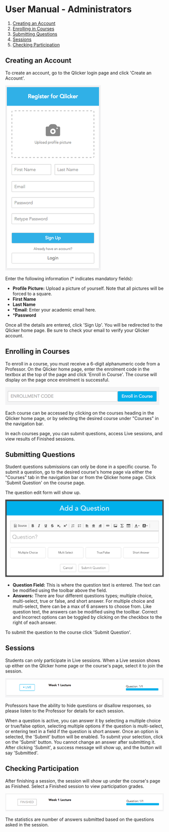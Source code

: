# User Manual - Administrators

1. [Creating an Account](#creating-an-account)
2. [Enrolling in Courses](#enrolling-in-courses)
3. [Submitting Questions](#submitting-questions)
4. [Sessions](#sessions)
5. [Checking Participation](#checking-participation)

## Creating an Account
To create an account, go to the Qlicker login page and click 'Create an Account'. 

![Create Account](images/student/create_account.png)

Enter the following information (* indicates mandatory fields):
+ **Profile Picture:** Upload a picture of yourself. Note that all pictures will be forced to a square.
+ **First Name** 
+ **Last Name** 
+ ***Email**: Enter your academic email here.
+ ***Password** 

Once all the details are entered, click 'Sign Up'. You will be redirected to the Qlicker home page. Be sure to check your email to verify your Qlicker account.

## Enrolling in Courses
To enroll in a course, you must receive a 6-digit alphanumeric code from a Professor. On the Qlicker home page, enter the enrolment code in the textbox at the top of the page and click 'Enroll in Course'. The course will display on the page once enrolment is successful. 

![Enrollment Textbox](images/student/enroll_course.png)

Each course can be accessed by clicking on the courses heading in the Qlicker home page, or by selecting the desired course under "Courses" in the navigation bar. 

In each courses page, you can submit questions, access Live sessions, and view results of Finished sessions. 

## Submitting Questions
Student questions submissions can only be done in a specific course. To submit a question, go to the desired course's home page via either the "Courses" tab in the navigation bar or from the Qlicker home page. Click 'Submit Question' on the course page. 

The question edit form will show up.

![Question Edit](images/student/submit_question.png)

+ **Question Field:** This is where the question text is entered. The text can be modified using the toolbar above the field.
+ **Answers:** There are four different questions types; multiple choice, multi-select, true or false, and short answer. For multiple choice and multi-select, there can be a max of 6 answers to choose from. Like question text, the answers can be modified using the toollbar. Correct and Incorrect options can be toggled by clicking on the checkbox to the right of each answer.

To submit the question to the course click 'Submit Question'.

## Sessions
Students can only participate in Live sessions. When a Live session shows up either on the Qlicker home page or the course's page, select it to join the session. 

![Live Session](images/student/live_session.png)

Professors have the ability to hide questions or disallow responses, so please listen to the Professor for details for each session.

When a question is active, you can answer it by selecting a multiple choice or true/false option, selecting multiple options if the question is multi-select, or entering text in a field if the question is short answer. Once an option is selected, the 'Submit' button will be enabled. To submit your selection, click on the 'Submit' button. You cannot change an answer after submitting it. After clicking 'Submit', a success message will show up, and the button will say 'Submitted'. 

## Checking Participation
After finishing a session, the session will show up under the course's page as Finished. Select a Finished session to view participation grades.

![Finished Session](images/student/finished_session.png)

The statistics are number of answers submitted based on the questions asked in the session. 
